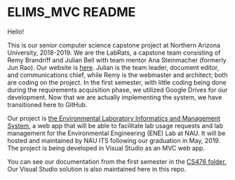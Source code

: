 # ELIMS_MVC README

Hello!

This is our senior computer science capstone project at Northern Arizona University, 2018-2019. We are the LabRats, a capstone team consisting of Remy Brandriff and Julian Bell with team mentor Ana Steinmacher (formerly Jun Rao). Our website is <a href="https://www.cefns.nau.edu/capstone/projects/CS/2019/LabRats-S19/about.html">here</a>. Julian is the team leader, document editor, and communications chief, while Remy is the webmaster and architect; both are coding on the project. In the first semester, with little coding being done during the requirements acquisition phase, we utilized Google Drives for our development. Now that we are actually implementing the system, we have transitioned here to GitHub.

Our project is <a href="https://www.cefns.nau.edu/~edo/Classes/CS_Capstone/Projects/F18/Baxter-EnvLabSys3.pdf">the Environmental Laboratory Informatics and Management System</a>, a web app that will be able to facilitate lab usage requests and lab management for the Environmental Engineering (ENE) Lab at NAU. It will be hosted and maintained by NAU ITS following our graduation in May, 2019. The project is being developed in Visual Studio as an MVC web app.

You can see our documentation from the first semester in the <a href="https://github.com/remyBrandriff/ELIMS_MVC/tree/master/CS476">CS476 folder.</a> Our Visual Studio solution is also maintained here in this repo.
